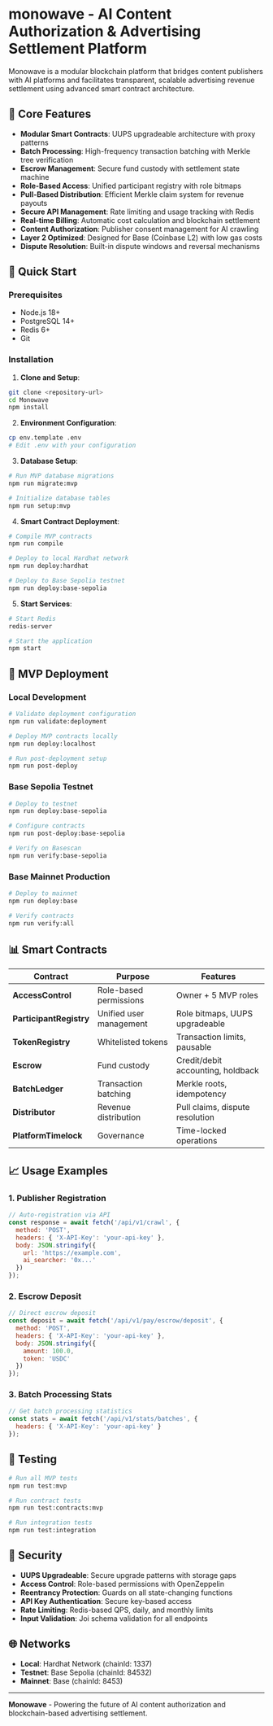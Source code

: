 # monowave - AI Content Authorization & Advertising Settlement Platform

Monowave is a modular blockchain platform that bridges content publishers with AI platforms and facilitates transparent, scalable advertising revenue settlement using advanced smart contract architecture.

## 🌟 Core Features

- **Modular Smart Contracts**: UUPS upgradeable architecture with proxy patterns
- **Batch Processing**: High-frequency transaction batching with Merkle tree verification
- **Escrow Management**: Secure fund custody with settlement state machine
- **Role-Based Access**: Unified participant registry with role bitmaps
- **Pull-Based Distribution**: Efficient Merkle claim system for revenue payouts
- **Secure API Management**: Rate limiting and usage tracking with Redis
- **Real-time Billing**: Automatic cost calculation and blockchain settlement
- **Content Authorization**: Publisher consent management for AI crawling
- **Layer 2 Optimized**: Designed for Base (Coinbase L2) with low gas costs
- **Dispute Resolution**: Built-in dispute windows and reversal mechanisms

## 🚀 Quick Start

### Prerequisites

- Node.js 18+
- PostgreSQL 14+
- Redis 6+
- Git

### Installation

1. **Clone and Setup**:
```bash
git clone <repository-url>
cd Monowave
npm install
```

2. **Environment Configuration**:
```bash
cp env.template .env
# Edit .env with your configuration
```

3. **Database Setup**:
```bash
# Run MVP database migrations
npm run migrate:mvp

# Initialize database tables
npm run setup:mvp
```

4. **Smart Contract Deployment**:
```bash
# Compile MVP contracts
npm run compile

# Deploy to local Hardhat network
npm run deploy:hardhat

# Deploy to Base Sepolia testnet
npm run deploy:base-sepolia
```

5. **Start Services**:
```bash
# Start Redis
redis-server

# Start the application
npm start
```



## 🔧 MVP Deployment

### Local Development
```bash
# Validate deployment configuration
npm run validate:deployment

# Deploy MVP contracts locally
npm run deploy:localhost

# Run post-deployment setup
npm run post-deploy
```

### Base Sepolia Testnet
```bash
# Deploy to testnet
npm run deploy:base-sepolia

# Configure contracts
npm run post-deploy:base-sepolia

# Verify on Basescan
npm run verify:base-sepolia
```

### Base Mainnet Production
```bash
# Deploy to mainnet
npm run deploy:base

# Verify contracts
npm run verify:all
```

## 📊 Smart Contracts

| Contract | Purpose | Features |
|----------|---------|----------|
| **AccessControl** | Role-based permissions | Owner + 5 MVP roles |
| **ParticipantRegistry** | Unified user management | Role bitmaps, UUPS upgradeable |
| **TokenRegistry** | Whitelisted tokens | Transaction limits, pausable |
| **Escrow** | Fund custody | Credit/debit accounting, holdback |
| **BatchLedger** | Transaction batching | Merkle roots, idempotency |
| **Distributor** | Revenue distribution | Pull claims, dispute resolution |
| **PlatformTimelock** | Governance | Time-locked operations |

## 📈 Usage Examples

### 1. Publisher Registration
```javascript
// Auto-registration via API
const response = await fetch('/api/v1/crawl', {
  method: 'POST',
  headers: { 'X-API-Key': 'your-api-key' },
  body: JSON.stringify({
    url: 'https://example.com',
    ai_searcher: '0x...'
  })
});
```

### 2. Escrow Deposit
```javascript
// Direct escrow deposit
const deposit = await fetch('/api/v1/pay/escrow/deposit', {
  method: 'POST',
  headers: { 'X-API-Key': 'your-api-key' },
  body: JSON.stringify({
    amount: 100.0,
    token: 'USDC'
  })
});
```

### 3. Batch Processing Stats
```javascript
// Get batch processing statistics
const stats = await fetch('/api/v1/stats/batches', {
  headers: { 'X-API-Key': 'your-api-key' }
});
```

## 🔧 Testing

```bash
# Run all MVP tests
npm run test:mvp

# Run contract tests
npm run test:contracts:mvp

# Run integration tests
npm run test:integration
```

## 🔐 Security

- **UUPS Upgradeable**: Secure upgrade patterns with storage gaps
- **Access Control**: Role-based permissions with OpenZeppelin
- **Reentrancy Protection**: Guards on all state-changing functions
- **API Key Authentication**: Secure key-based access
- **Rate Limiting**: Redis-based QPS, daily, and monthly limits
- **Input Validation**: Joi schema validation for all endpoints

## 🌐 Networks

- **Local**: Hardhat Network (chainId: 1337)
- **Testnet**: Base Sepolia (chainId: 84532)
- **Mainnet**: Base (chainId: 8453)

---

**Monowave** - Powering the future of AI content authorization and blockchain-based advertising settlement.